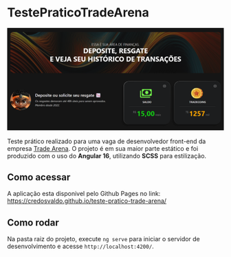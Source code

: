 # TestePraticoTradeArena

![Tela da aplicação](tela_da_aplicacao.png)

Teste prático realizado para uma vaga de desenvolvedor front-end da empresa [Trade Arena](https://www.tradearena.com.br/). O projeto é em sua maior parte estático e foi produzido com o uso do **Angular 16**, utilizando **SCSS** para estilização.

## Como acessar
A aplicação esta disponivel pelo Github Pages no link: https://credosvaldo.github.io/teste-pratico-trade-arena/

## Como rodar

Na pasta raiz do projeto, execute `ng serve` para iniciar o servidor de desenvolvimento e acesse `http://localhost:4200/`.

